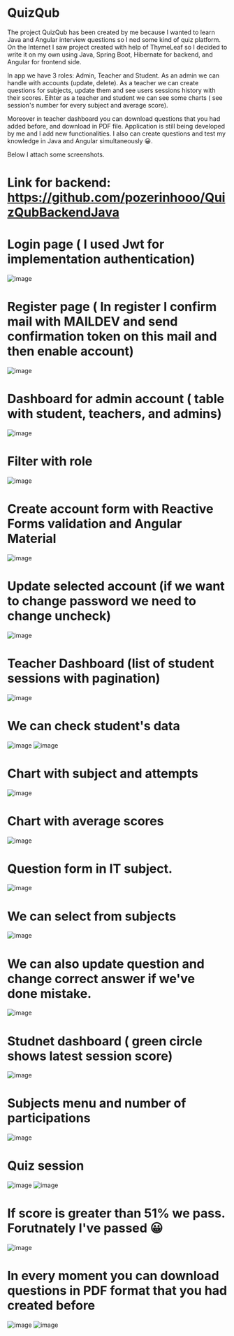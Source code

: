 # QuizQub
The project QuizQub has been created by me because I wanted to learn Java and Angular interview questions so I ned some kind of quiz platform. On the Internet I saw project created with help of ThymeLeaf so I decided to write it on my own using Java, Spring Boot, Hibernate for backend, and Angular for frontend side. 

In app we have 3 roles: Admin, Teacher and Student. As an admin we can handle with accounts (update, delete). As a teacher we can create questions for subjects, update them and see users sessions history with their scores. Eihter as a teacher and student we can see some charts ( see session's number for every subject and average score).

Moreover in teacher dashboard you can download questions that you had added before, and download in PDF file.
Application is still being developed by me and I add new functionalities. I also can create questions and test my knowledge in Java and Angular simultaneously 😀.

Below I attach some screenshots.

# Link for backend: https://github.com/pozerinhooo/QuizQubBackendJava

# Login page ( I used Jwt for implementation authentication)
![image](https://user-images.githubusercontent.com/95829811/193062744-b70fcc66-2007-46b5-b403-e2caae2817d3.png)


# Register page ( In register I confirm mail with MAILDEV and send confirmation token on this mail and then enable account)
![image](https://user-images.githubusercontent.com/95829811/193062816-50f54921-e910-4095-843d-007d95e572b8.png)

# Dashboard for admin account ( table with student, teachers, and admins)
![image](https://user-images.githubusercontent.com/95829811/193063360-22eec016-ff06-4300-8575-765165b0ffaa.png)


# Filter with role
![image](https://user-images.githubusercontent.com/95829811/193063471-8e5da151-e899-45d3-85a8-5672134a3bf0.png)


# Create account form with Reactive Forms validation and Angular Material
![image](https://user-images.githubusercontent.com/95829811/193063895-771dcdc6-f363-45d6-b664-061bb0afad6d.png)


# Update selected account (if we want to change password we need to change uncheck)
![image](https://user-images.githubusercontent.com/95829811/193064554-47b26e9a-0827-487c-8ee5-b9b8f1e0a4ba.png)

# Teacher Dashboard (list of student sessions with pagination)
![image](https://user-images.githubusercontent.com/95829811/193064925-685a7df8-3179-497b-9e5c-56f37d64f0e6.png)

# We can check student's data
![image](https://user-images.githubusercontent.com/95829811/193065192-f3ea7570-6a12-4cf6-a9e0-acb442ee52e7.png)
![image](https://user-images.githubusercontent.com/95829811/193065277-80cfd3ac-a5f0-451b-9982-6ac35c7dcb14.png)


# Chart with subject and attempts
![image](https://user-images.githubusercontent.com/95829811/193065377-56b38f40-784a-48a4-8161-8cfeb98f9857.png)

# Chart with average scores
![image](https://user-images.githubusercontent.com/95829811/193065475-dffa3851-44d7-48ab-b421-d47ec60e3547.png)


# Question form in IT subject.
![image](https://user-images.githubusercontent.com/95829811/193066233-0a39979d-d784-484c-affc-4f206355e34d.png)

# We can select from subjects
![image](https://user-images.githubusercontent.com/95829811/193066300-fdc1092e-d17f-47b9-bcbc-65ebcae02585.png)


# We can also update question and change correct answer if we've done mistake.
![image](https://user-images.githubusercontent.com/95829811/193066518-90eb7230-c09f-4a5a-8341-0e3810f98829.png)

# Studnet dashboard ( green circle shows latest session score)
![image](https://user-images.githubusercontent.com/95829811/193066878-e0b78fe5-80c0-45c8-9b25-322ceda14abc.png)

# Subjects menu and number of participations
![image](https://user-images.githubusercontent.com/95829811/193067030-e00dbbda-0fba-4e2a-b654-e11b6598b973.png)

# Quiz session
![image](https://user-images.githubusercontent.com/95829811/193067154-7d57184c-f1af-4adb-a53c-173881cb5069.png)
![image](https://user-images.githubusercontent.com/95829811/193067332-025ad0c7-739d-4b69-a587-743ddb559a0d.png)

# If score is greater than 51% we pass. Forutnately I've passed 😀 
![image](https://user-images.githubusercontent.com/95829811/193067503-69da54fe-7cba-4db9-b361-c84acd58f2ea.png)

# In every moment you can download questions in PDF format that you had created before
![image](https://user-images.githubusercontent.com/95829811/193403588-375df6fc-29b1-4b6e-91a7-e59fb5c5b897.png)
![image](https://user-images.githubusercontent.com/95829811/193403596-962474b7-d7e5-4408-a165-819df1d380bd.png)


